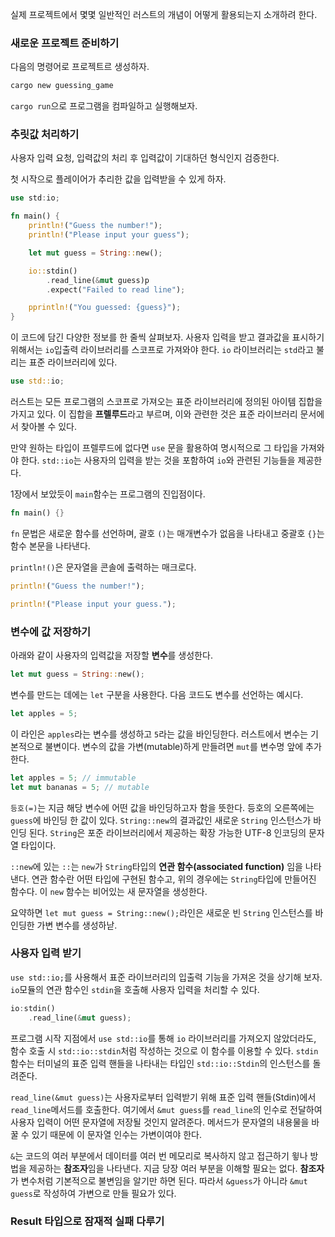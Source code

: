 실제 프로젝트에서 몇몇 일반적인 러스트의 개념이 어떻게 활용되는지 소개하려 한다.

### 새로운 프로젝트 준비하기

다음의 명령어로 프로젝트르 생성하자.

```bash
cargo new guessing_game
```

`cargo run`으로 프로그램을 컴파일하고 실행해보자.

### 추릿값 처리하기

사용자 입력 요청, 입력값의 처리 후 입력값이 기대하던 형식인지 검증한다.

첫 시작으로 플레이어가 추리한 값을 입력받을 수 있게 하자.

```rust
use std:io;

fn main() {
	println!("Guess the number!");
	println!("Please input your guess");

	let mut guess = String::new();

	io::stdin()
		.read_line(&mut guess)p
		.expect("Failed to read line");

	pprintln!("You guessed: {guess}");
}
```

이 코드에 담긴 다양한 정보를 한 줄씩 살펴보자. 사용자 입력을 받고 결과값을 표시하기 위해서는 `io`입출력 라이브러리를 스코프로 가져와야 한다. `io` 라이브러리는 `std`라고 불리는 표준 라이브러리에 있다.

```rust
use std::io;
```

러스트는 모든 프로그램의 스코프로 가져오는 표준 라이브러리에 정의된 아이템 집합을 가지고 있다. 이 집합을 **프렐루드**라고 부르며, 이와 관련한 것은 표준 라이브러리 문서에서 찾아볼 수 있다.

만약 원하는 타입이 프렐루드에 없다면 `use` 문을 활용하여 명시적으로 그 타입을 가져와야 한다. `std::io`는 사용자의 입력을 받는 것을 포함하여 `io`와 관련된 기능들을 제공한다.

1장에서 보았듯이 `main`함수는 프로그램의 진입점이다.

```rust
fn main() {}
```

`fn` 문법은 새로운 함수를 선언하며, 괄호 `()`는 매개변수가 없음을 나타내고 중괄호 `{}`는 함수 본문을 나타낸다.

`println!()`은 문자열을 콘솔에 출력하는 매크로다.

```rust
println!("Guess the number!");

println!("Please input your guess.");
```

### 변수에 값 저장하기

아래와 같이 사용자의 입력값을 저장할 **변수**를 생성한다.

```rust
let mut guess = String::new();
```

변수를 만드는 데에는 `let` 구분을 사용한다. 다음 코드도 변수를 선언하는 예시다.

```rust
let apples = 5;
```

이 라인은 `apples`라는 변수를 생성하고 `5`라는 값을 바인딩한다. 러스트에서 변수는 기본적으로 불변이다. 변수의 값을 가변(mutable)하게 만들려면 `mut`를 변수명 앞에 추가한다.

```rust
let apples = 5; // immutable
let mut bananas = 5; // mutable
```

`등호(=)`는 지금 해당 변수에 어떤 값을 바인딩하고자 함을 뜻한다. 등호의 오른쪽에는 `guess`에 바인딩 한 값이 있다. `String::new`의 결과값인 새로운 `String` 인스턴스가 바인딩 된다. `String`은 포준 라이브러리에서 제공하는 확장 가능한 UTF-8 인코딩의 문자열 타입이다.

`::new`에 있는 `::`는 `new`가 `String`타입의 **연관 함수(associated function)** 임을 나타낸다. 연관 함수란 어떤 타입에 구현된 함수고, 위의 경우에는 `String`타입에 만들어진 함수다. 이 `new` 함수는 비어있는 새 문자열을 생성한다.

요약하면 `let mut guess = String::new();`라인은 새로운 빈 `String` 인스턴스를 바인딩한 가변 변수를 생성하낟.

### 사용자 입력 받기

`use std::io;`를 사용해서 표준 라이브러리의 입출력 기능을 가져온 것을 상기해 보자. `io`모듈의 연관 함수인 `stdin`을 호출해 사용자 입력을 처리할 수 있다.

```rust
io:stdin()
	.read_line(&mut guess);
```

프로그램 시작 지점에서 `use std::io`를 통해 `io` 라이브러리를 가져오지 않았더라도, 함수 호출 시 `std::io::stdin`처럼 작성하는 것으로 이 함수를 이용할 수 있다. `stdin`함수는 터미널의 표준 입력 핸들을 나타내는 타입인 `std::io::Stdin`의 인스턴스를 돌려준다.

`read_line(&mut guess)`는 사용자로부터 입력받기 위해 표준 입력 핸들(Stdin)에서 `read_line`메서드를 호출한다. 여기에서 `&mut guess`를 `read_line`의 인수로 전달하여 사용자 입력이 어떤 문자열에 저장될 것인지 알려준다. 메서드가 문자열의 내용물을 바꿀 수 있기 때문에 이 문자열 인수는 가변이여야 한다.

`&`는 코드의 여러 부분에서 데이터를 여러 번 메모리로 복사하지 않고 접근하기 윟나 방법을 제공하는 **참조자**임을 나타낸다. 지금 당장 여러 부분을 이해할 필요는 없다. **참조자**가 변수처럼 기본적으로 불변임을 알기만 하면 된다. 따라서 `&guess`가 아니라 `&mut guess`로 작성하여 가변으로 만들 필요가 있다.

### Result 타입으로 잠재적 실패 다루기

